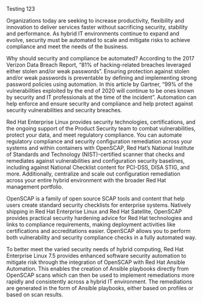 Testing 123

Organizations today are seeking to increase productivity, flexibility and innovation to deliver services faster without sacrificing security, stability and performance. As hybrid IT environments continue to expand and evolve, security must be automated to scale and mitigate risks to achieve compliance and meet the needs of the business.

Why should security and compliance be automated? According to the 2017 Verizon Data Breach Report, “81% of hacking-related breaches leveraged either stolen and/or weak passwords”. Ensuring protection against stolen and/or weak passwords is preventable by defining and implementing strong password policies using automation. In this article by Gartner, “99% of the vulnerabilities exploited by the end of 2020 will continue to be ones known by security and IT professionals at the time of the incident”.  Automation can help enforce and ensure security and compliance and help protect against security vulnerabilities and security breaches.

Red Hat Enterprise Linux provides security technologies, certifications, and the ongoing support of the Product Security team to combat vulnerabilities, protect your data, and meet regulatory compliance. You can automate regulatory compliance and security configuration remediation across your systems and within containers with OpenSCAP, Red Hat’s National Institute of Standards and Technology (NIST)-certified scanner that checks and remediates against vulnerabilities and configuration security baselines, including against National Checklist content for PCI-DSS, DISA STIG, and more. Additionally, centralize and scale out configuration remediation across your entire hybrid environment with the broader Red Hat management portfolio.

OpenSCAP is a family of open source SCAP tools and content that help users create standard security checklists for enterprise systems. Natively shipping in Red Hat Enterprise Linux and Red Hat Satellite, OpenSCAP provides practical security hardening advice for Red Hat technologies and links to compliance requirements, making deployment activities like certifications and accreditations easier. OpenSCAP allows you to perform both vulnerability and security compliance checks in a fully automated way.

To better meet the varied security needs of hybrid computing, Red Hat Enterprise Linux 7.5 provides enhanced software security automation to mitigate risk through the integration of OpenSCAP with Red Hat Ansible Automation. This enables the creation of Ansible playbooks directly from OpenSCAP scans which can then be used to implement remediations more rapidly and consistently across a hybrid IT environment. The remediations are generated in the form of Ansible playbooks, either based on profiles or based on scan results.
